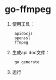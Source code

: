# go-ffmpeg

1. 使用工具：

        apidocjs
        openssl
        ffmpeg

2. 生成api doc文件：

        go generate

3. 运行
